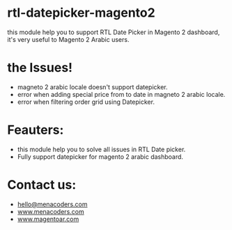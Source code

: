 # rtl-datepicker-magento2
this module help you to support RTL Date Picker in Magento 2 dashboard, it's very useful to Magento 2 Arabic users.

# the Issues!
- magneto 2 arabic locale doesn't support datepicker.
- error when adding special price from to date in magneto 2 arabic locale.
- error when filtering order grid using Datepicker.

# Feauters:
- this module help you to solve all issues in RTL Date picker.
- Fully support datepicker for magento 2 arabic dashboard.

# Contact us:
- hello@menacoders.com
- www.menacoders.com
- www.magentoar.com
